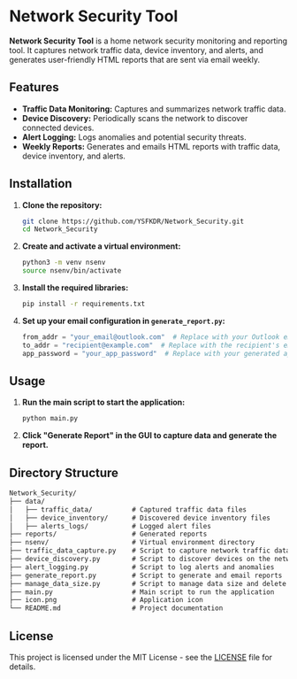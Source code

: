 # Network Security Tool

**Network Security Tool** is a home network security monitoring and reporting tool. It captures network traffic data, device inventory, and alerts, and generates user-friendly HTML reports that are sent via email weekly.

## Features

- **Traffic Data Monitoring:** Captures and summarizes network traffic data.
- **Device Discovery:** Periodically scans the network to discover connected devices.
- **Alert Logging:** Logs anomalies and potential security threats.
- **Weekly Reports:** Generates and emails HTML reports with traffic data, device inventory, and alerts.

## Installation

1. **Clone the repository:**
    ```bash
    git clone https://github.com/YSFKDR/Network_Security.git
    cd Network_Security
    ```

2. **Create and activate a virtual environment:**
    ```bash
    python3 -m venv nsenv
    source nsenv/bin/activate
    ```

3. **Install the required libraries:**
    ```bash
    pip install -r requirements.txt
    ```

4. **Set up your email configuration in `generate_report.py`:**
    ```python
    from_addr = "your_email@outlook.com"  # Replace with your Outlook email address
    to_addr = "recipient@example.com"  # Replace with the recipient's email address
    app_password = "your_app_password"  # Replace with your generated app password
    ```

## Usage

1. **Run the main script to start the application:**
    ```bash
    python main.py
    ```

2. **Click "Generate Report" in the GUI to capture data and generate the report.**

## Directory Structure

```markdown
Network_Security/
├── data/
│   ├── traffic_data/          # Captured traffic data files
│   ├── device_inventory/      # Discovered device inventory files
│   ├── alerts_logs/           # Logged alert files
├── reports/                   # Generated reports
├── nsenv/                     # Virtual environment directory
├── traffic_data_capture.py    # Script to capture network traffic data
├── device_discovery.py        # Script to discover devices on the network
├── alert_logging.py           # Script to log alerts and anomalies
├── generate_report.py         # Script to generate and email reports
├── manage_data_size.py        # Script to manage data size and delete old files
├── main.py                    # Main script to run the application
├── icon.png                   # Application icon
└── README.md                  # Project documentation
```

## License

This project is licensed under the MIT License - see the [LICENSE](LICENSE) file for details.
